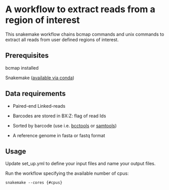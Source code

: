 # A workflow to extract reads from a region of interest
This snakemake workflow chains bcmap commands and unix commands to extract all reads from user defined regions of interest. 

## Prerequisites
bcmap installed

Snakemake ([available via conda](https://anaconda.org/bioconda/snakemake))

## Data requirements
- Paired-end Linked-reads
- Barcodes are stored in BX:Z: flag of read Ids
- Sorted by barcode (use i.e. [bcctools](https://github.com/kehrlab/bcctools) or [samtools](https://github.com/samtools/samtools))

- A reference genome in fasta or fastq format

## Usage
Update set_up.yml to define your input files and name your output files.

Run the workflow specifying the available number of cpus:

    snakemake --cores {#cpus}
